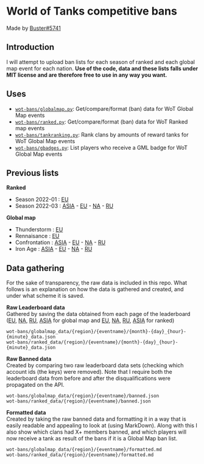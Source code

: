 # World of Tanks competitive bans
Made by [Buster#5741](https://discord.com/users/764584777642672160)

## Introduction
I will attempt to upload ban lists for each season of ranked and each global map event for each nation. **Use of the code, data and these lists falls under MIT license and are therefore free to use in any way you want.**

## Uses
- [`wot-bans/globalmap.py`](https://github.com/Buster-2002/wot-bans/blob/master/wot-bans/globalmap.py): Get/compare/format (ban) data for WoT Global Map events 
- [`wot-bans/ranked.py`](https://github.com/Buster-2002/wot-bans/blob/master/wot-bans/ranked.py): Get/compare/format (ban) data for WoT Ranked map events 
- [`wot-bans/tankranking.py`](https://github.com/Buster-2002/wot-bans/blob/master/wot-bans/tankranking.py): Rank clans by amounts of reward tanks for WoT Global Map events
- [`wot-bans/gbadges.py`](https://github.com/Buster-2002/wot-bans/blob/master/wot-bans/gbadges.py): List players who receive a GML badge for WoT Global Map events

## Previous lists

**Ranked**
- Season 2022-01 : [EU](https://gist.github.com/Buster-2002/af6c23395fc9ac69091b856a2f79b57d)
- Season 2022-03 : [ASIA](https://gist.github.com/Buster-2002/547c307758e2b3d722877d7bf03aedc9) - [EU](https://gist.github.com/Buster-2002/b7797c0f0bf0be7be3cb77687fe82d91) - [NA](https://gist.github.com/Buster-2002/952a651e2b1c5987326a76f592678ad9) - [RU](https://gist.github.com/Buster-2002/a6633faadd0e89777749859e1eca7e52)

**Global map**
- Thunderstorm : [EU](https://gist.github.com/Buster-2002/deb3995455dffb9aab1f0df1d8c67461)
- Rennaisance : [EU](https://gist.github.com/Buster-2002/d56985709696f0b057ccb90e278d6311)
- Confrontation : [ASIA](https://gist.github.com/Buster-2002/6bc04d5dac617a996822f4e27c5dee58) - [EU](https://gist.github.com/Buster-2002/ec2cee5c54d2f6fc773c66cd83c681d1) - [NA](https://gist.github.com/Buster-2002/d3b827135fc84779cc0267f4c56d33a9) - [RU](https://gist.github.com/Buster-2002/2540640cb2afe7cb92a6600dd9870fdc)
- Iron Age : [ASIA](https://gist.github.com/Buster-2002/0931ffb533be8ad2858fb9df6c2c5fcf) - [EU](https://gist.github.com/Buster-2002/bff3220d24d73b7216bad50b5b59258b) - [NA](https://gist.github.com/Buster-2002/504034b98f93c6d3612e2f0fec631f55) - [RU](https://gist.github.com/Buster-2002/e50a9d590d45c4af21ea84f48fac13db)

## Data gathering
For the sake of transparency, the raw data is included in this repo. What follows is an explanation on how the data is gathered and created, and under what scheme it is saved.

**Raw Leaderboard data**  
Gathered by saving the data obtained from each page of the leaderboard ([EU](https://worldoftanks.eu/en/clanwars/rating/alley/), [NA](https://worldoftanks.com/en/clanwars/rating/alley/), [RU](https://worldoftanks.ru/en/clanwars/rating/alley/), [ASIA](https://worldoftanks.asia/en/clanwars/rating/alley/) for global map and [EU](https://worldoftanks.eu/en/ratings/ranked/), [NA](https://worldoftanks.com/en/ratings/ranked/), [RU](https://worldoftanks.ru/ru/ratings/ranked/), [ASIA](https://worldoftanks.asia/en/ratings/ranked/) for ranked)

`wot-bans/globalmap_data/{region}/{eventname}/{month}-{day}_{hour}-{minute}_data.json`  
`wot-bans/ranked_data/{region}/{eventname}/{month}-{day}_{hour}-{minute}_data.json`  

**Raw Banned data**  
Created by comparing two raw leaderboard data sets (checking which account ids (the keys) were removed). Note that I require both the leaderboard data from before and after the disqualifications were propagated on the API.

`wot-bans/globalmap_data/{region}/{eventname}/banned.json`  
`wot-bans/ranked_data/{region}/{eventname}/banned.json`  

**Formatted data**  
Created by taking the raw banned data and formatting it in a way that is easily readable and appealing to look at (using MarkDown). Along with this I also show which clans had X+ members banned, and which players will now receive a tank as result of the bans if it is a Global Map ban list.

`wot-bans/globalmap_data/{region}/{eventname}/formatted.md`  
`wot-bans/ranked_data/{region}/{eventname}/formatted.md`  
